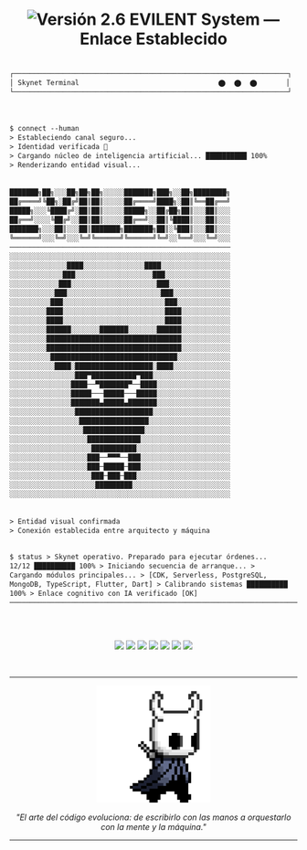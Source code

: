 <!-- Futuristic AI Developer Profile README -->
<h1 align="center">
  <img src="https://img.shields.io/badge/version-v2.6-brightgreen" alt="Versión 2.6">
  EVILENT System — Enlace Establecido
</h1>

<div align="left">
  <pre><code>
┌───────────────────────────────────────────────────────────────────┐
│ Skynet Terminal                                  ⬤  ⬤  ⬤       │
└───────────────────────────────────────────────────────────────────┘
<br><br>
$ connect --human
&gt; Estableciendo canal seguro...
&gt; Identidad verificada 🧬
&gt; Cargando núcleo de inteligencia artificial... ██████████ 100%
&gt; Renderizando entidad visual...
<br>
███████╗██╗░░░██╗██╗██╗░░░░░███████╗███╗░░██╗████████╗
██╔════╝╚██╗░██╔╝██║██║░░░░░██╔════╝████╗░██║╚══██╔══╝
█████╗░░░╚████╔╝░██║██║░░░░░█████╗░░██╔██╗██║░░░██║░░░
██╔══╝░░░░╚██╔╝░░██║██║░░░░░██╔══╝░░██║╚████║░░░██║░░░
███████╗░░░██║░░░██║███████╗███████╗██║░╚███║░░░██║░░░
╚══════╝░░░╚═╝░░░╚═╝╚══════╝╚══════╝╚═╝░░╚══╝░░░╚═╝░░░
──────────────────────────────────────────────────────
░░░░░░░░░░░░░░░░░░░░░░░░░░░░░░░░░░░░░░░░░░░░░░░░░░░░░░
░░░░░░░░░░░░░░████░░░░░░░░░░░░░░░████░░░░░░░░░░░░░░░░░
░░░░░░░░░░░░░███░░░░░░░░░░░░░░░░░░░███░░░░░░░░░░░░░░░░
░░░░░░░░░░░░███░░░░░░░░░░░░░░░░░░░░░███░░░░░░░░░░░░░░░
░░░░░░░░░░░███░░░░░░░░░░░░░░░░░░░░░░░███░░░░░░░░░░░░░░
░░░░░░░░░░███░░░░░░░░░░░░░░░░░░░░░░░░░███░░░░░░░░░░░░░
░░░░░░░░░████░░░░░░░░░░░░░░░░░░░░░░░░░████░░░░░░░░░░░░
░░░░░░░░░████░░░░░░░░░░░░░░░░░░░░░░░░░████░░░░░░░░░░░░
░░░░░░░░░██████░░░░░░░███████░░░░░░░██████░░░░░░░░░░░░
░░░░░░░░░█████████████████████████████████░░░░░░░░░░░░
░░░░░░░░░█████████████████████████████████░░░░░░░░░░░░
░░░░░░░░░░███████████████████████████████░░░░░░░░░░░░░
░░░░░░░░░░░████░███████████████████░████░░░░░░░░░░░░░░
░░░░░░░░░░░░░░░░███▀███████████▀███░░░░░░░░░░░░░░░░░░░
░░░░░░░░░░░░░░░████──▀███████▀──████░░░░░░░░░░░░░░░░░░
░░░░░░░░░░░░░░░█████───█████───█████░░░░░░░░░░░░░░░░░░
░░░░░░░░░░░░░░░███████▄█████▄███████░░░░░░░░░░░░░░░░░░
░░░░░░░░░░░░░░░░███████████████████░░░░░░░░░░░░░░░░░░░
░░░░░░░░░░░░░░░░░█████████████████░░░░░░░░░░░░░░░░░░░░
░░░░░░░░░░░░░░░░░░███████████████░░░░░░░░░░░░░░░░░░░░░
░░░░░░░░░░░░░░░░░░░█████████████░░░░░░░░░░░░░░░░░░░░░░
░░░░░░░░░░░░░░░░░░░░███████████░░░░░░░░░░░░░░░░░░░░░░░
░░░░░░░░░░░░░░░░░░░███──▀▀▀──███░░░░░░░░░░░░░░░░░░░░░░
░░░░░░░░░░░░░░░░░░░███─█████─███░░░░░░░░░░░░░░░░░░░░░░
░░░░░░░░░░░░░░░░░░░░███─███─███░░░░░░░░░░░░░░░░░░░░░░░
░░░░░░░░░░░░░░░░░░░░░█████████░░░░░░░░░░░░░░░░░░░░░░░░
░░░░░░░░░░░░░░░░░░░░░░░░░░░░░░░░░░░░░░░░░░░░░░░░░░░░░░
<br>
&gt; Entidad visual confirmada
&gt; Conexión establecida entre arquitecto y máquina

$ status
&gt; Skynet operativo. Preparado para ejecutar órdenes...
12/12 ██████████ 100%
&gt; Iniciando secuencia de arranque...
&gt; Cargando módulos principales...
&gt; [CDK, Serverless, PostgreSQL, MongoDB, TypeScript, Flutter, Dart]
&gt; Calibrando sistemas ██████████ 100%
&gt; Enlace cognitivo con IA verificado [OK]
──────────────────────────────────────────────────────────────────────────
  </code></pre>
  <br>
<p></p>
<p align="center">
  <img src="https://img.shields.io/badge/AWS%20CDK-232F3E?style=for-the-badge&logo=amazonaws&logoColor=white"/>
  <img src="https://img.shields.io/badge/Serverless-FD5750?style=for-the-badge&logo=serverless&logoColor=white"/>
  <img src="https://img.shields.io/badge/TypeScript-3178C6?style=for-the-badge&logo=typescript&logoColor=white"/>
  <img src="https://img.shields.io/badge/PostgreSQL-4169E1?style=for-the-badge&logo=postgresql&logoColor=white"/>
  <img src="https://img.shields.io/badge/MongoDB-47A248?style=for-the-badge&logo=mongodb&logoColor=white"/>
  <img src="https://img.shields.io/badge/Flutter-02569B?style=for-the-badge&logo=flutter&logoColor=white"/>
  <img src="https://img.shields.io/badge/Dart-0175C2?style=for-the-badge&logo=dart&logoColor=white"/>
</p>
<br>
</div>

---

<p align="center">
  <img src="https://raw.githubusercontent.com/TanZng/TanZng/master/assets/hollor_knight3.gif" width="200"/>
</p>
<p align="center"><i>"El arte del código evoluciona: de escribirlo con las manos a orquestarlo con la mente y la máquina."</i></p>


---
<br><br>
